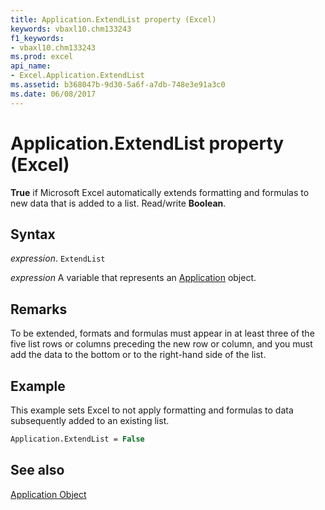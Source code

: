 ```yaml
---
title: Application.ExtendList property (Excel)
keywords: vbaxl10.chm133243
f1_keywords:
- vbaxl10.chm133243
ms.prod: excel
api_name:
- Excel.Application.ExtendList
ms.assetid: b368047b-9d30-5a6f-a7db-748e3e91a3c0
ms.date: 06/08/2017
---
```



# Application.ExtendList property (Excel)

 **True** if Microsoft Excel automatically extends formatting and formulas to new data that is added to a list. Read/write **Boolean**.


## Syntax

 _expression_. `ExtendList`

 _expression_ A variable that represents an [Application](Excel.Application-graph-property.md) object.


## Remarks

To be extended, formats and formulas must appear in at least three of the five list rows or columns preceding the new row or column, and you must add the data to the bottom or to the right-hand side of the list.


## Example

This example sets Excel to not apply formatting and formulas to data subsequently added to an existing list.


```vb
Application.ExtendList = False
```


## See also


[Application Object](Excel.Application(object).md)

